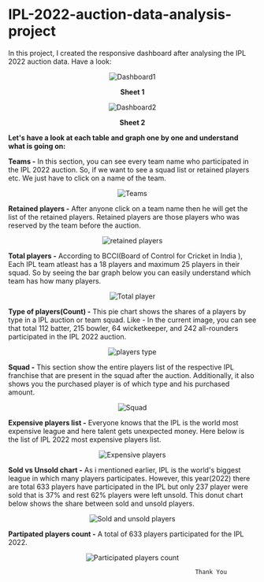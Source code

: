 # IPL-2022-auction-data-analysis-project
In this project, I created the responsive dashboard after analysing the IPL 2022 auction data.
Have a look:

<p align="center">
  <img src="https://github.com/ayush-206/IPL-2022-auction-data-analysis-project/blob/main/IPL2022%20dashboard.PNG" alt="Dashboard1" title="Dashboard1">
</p>

<p align="center"><b>
  Sheet 1</b>
</p>

<p align="center">
  <img src="https://github.com/ayush-206/IPL-2022-auction-data-analysis-project/blob/main/IPL2022%20dashboard2.PNG" alt="Dashboard2" title="Dashboard2">
</p>

<p align="center"><b>
  Sheet 2</b>
</p>

**Let's have a look at each table and graph one by one and understand what is going on:**

**Teams -** In this section, you can see every team name who participated in the IPL 2022 auction. So, if we want to see a squad list or retained players etc. We just have to click on a name of the team. 

<p align="center">
  <img src="https://github.com/ayush-206/IPL-2022-auction-data-analysis-project/blob/main/IPL%202022%20teams.PNG" alt="Teams" title="Teams">
</p>

**Retained players -** After anyone click on a team name then he will get the list of the retained players. Retained players are those players who was reserved by the team before the auction.

<p align="center">
  <img src="https://github.com/ayush-206/IPL-2022-auction-data-analysis-project/blob/1c2004c35a04351a24157f19fb3089885a717718/retained%20players.PNG" alt="retained players" title="retained players">
</p>
  
**Total players -** According to BCCI(Board of Control for Cricket in India ), Each IPL team atleast has a 18 players and maximum 25 players in their squad. So by seeing the bar graph below you can easily understand which team has how many players.
  
  <p align="center">
  <img src="https://github.com/ayush-206/IPL-2022-auction-data-analysis-project/blob/1c2004c35a04351a24157f19fb3089885a717718/Total%20player(Squad).PNG" alt="Total player" title="Total player">
</p>

**Type of players(Count) -** This pie chart shows the shares of a players by type in a IPL auction or team squad. Like - In the current image, you can see that total 112 batter, 215 bowler, 64 wicketkeeper, and 242 all-rounders participated in the IPL 2022 auction.

<p align="center">
  <img src="https://github.com/ayush-206/IPL-2022-auction-data-analysis-project/blob/1c2004c35a04351a24157f19fb3089885a717718/Type%20of%20Players%20in%20teams.PNG" alt="players type" title="players type">
</p>

**Squad -** This section show the entire players list of the respective IPL franchise that are present in the squad after the auction. Additionally, it also shows you the purchased player is of which type and his purchased amount.

<p align="center">
  <img src="https://github.com/ayush-206/IPL-2022-auction-data-analysis-project/blob/1c2004c35a04351a24157f19fb3089885a717718/Squad.PNG" alt="Squad" title="Squad">
</p>

**Expensive players list -** Everyone knows that the IPL is the world most expensive league and here talent gets unexpected money. Here below is the list of IPL 2022 most expensive players list.

<p align="center">
  <img src="https://github.com/ayush-206/IPL-2022-auction-data-analysis-project/blob/1c2004c35a04351a24157f19fb3089885a717718/Expensive%20players.PNG" alt="Expensive players" title="Expensive players">
</p>

**Sold vs Unsold chart -** As i mentioned earlier, IPL is the world's biggest league in which many players participates. However, this year(2022) there are total 633 players have participated in the IPL but only 237 player were sold that is 37% and rest 62% players were left unsold. This donut chart below shows the share between sold and unsold players.

<p align="center">
  <img src="https://github.com/ayush-206/IPL-2022-auction-data-analysis-project/blob/1c2004c35a04351a24157f19fb3089885a717718/sold_unsold%20players%20percentage.PNG" alt="Sold and unsold players" title="Sold and unsold players">
</p>

**Partipated players count -** A total of 633 players participated for the IPL 2022. 

<p align="center">
  <img src="https://github.com/ayush-206/IPL-2022-auction-data-analysis-project/blob/1c2004c35a04351a24157f19fb3089885a717718/participated%20players.PNG" alt="Participated players count" title="Participated players count">
</p>

                                                         Thank You

